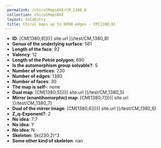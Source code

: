 ```yaml
--- 
 permalink: /chiralMaps6kE/CM_1380_8 
 collection: chiralMaps6kE
 layout: dataEntry
 title: Chiral maps up to 6000 edges - CM[1380;8]
---
```


- **ID**: [CM[1380;8]]({{ site.url }}/test/CM_1380_8)
- **Genus of the underlying surface**: 561
- **Length of the face**: 92
- **Valency**: 12
- **Length of the Petrie polygon**: 690
- **Is the automorphism group solvable?**: S
- **Number of vertices**: 230
- **Number of edges**: 1380
- **Number of faces**: 30
- **The map is self-**: none
- **Dual map**: [CM[1380;5]]({{ site.url }}/test/CM_1380_5)
- **Mirror (enantihomorphic) map**: [CM[1380;7]]({{ site.url }}/test/CM_1380_7)
- **Dual of the mirror image**: [CM[1380;6]]({{ site.url }}/test/CM_1380_6)
- **Z_q-Exponent?**: 2
- **No idea**:  7:7
- **No idea**: Y
- **No idea**: N
- **Skeleton**: Sk(230;2)^3
- **Some other kind of skeleton**: nan
